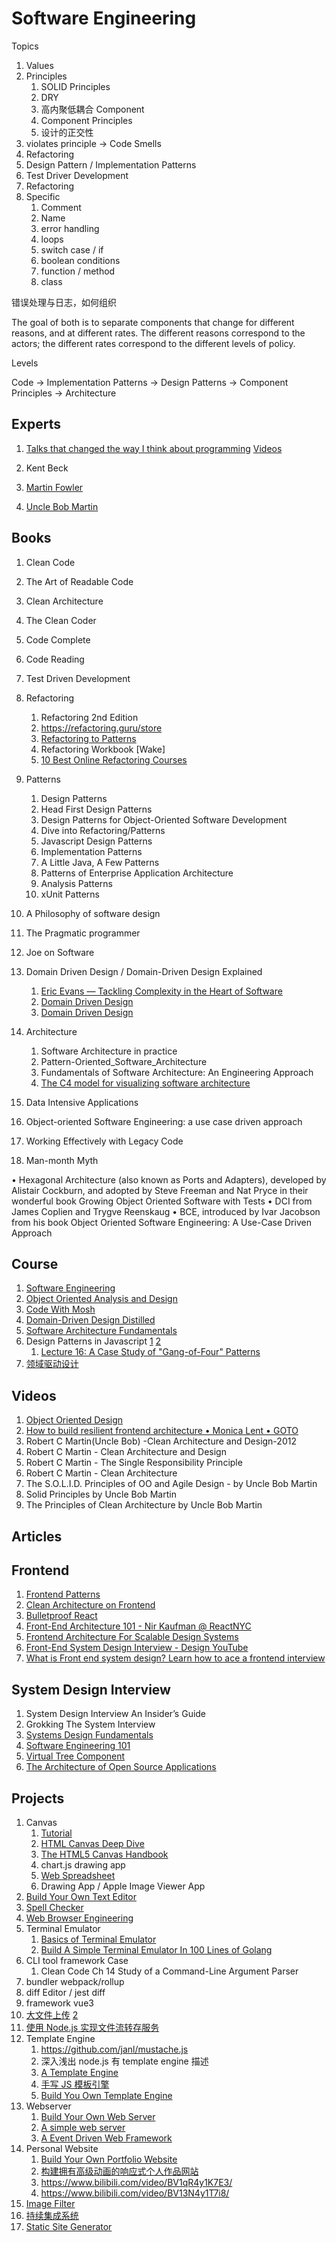 # Software Engineering

Topics

1. Values
1. Principles
   1. SOLID Principles
   1. DRY
   1. 高内聚低耦合 Component
   1. Component Principles
   1. 设计的正交性
1. violates principle -> Code Smells
1. Refactoring
1. Design Pattern / Implementation Patterns
1. Test Driver Development
1. Refactoring
1. Specific
   1. Comment
   1. Name
   1. error handling
   1. loops
   1. switch case / if
   1. boolean conditions
   1. function / method
   1. class

错误处理与日志，如何组织

The goal of both is to separate components that change for different reasons, and at different rates. The different reasons correspond to the actors; the different rates correspond to the different levels of policy.

Levels

Code -> Implementation Patterns -> Design Patterns -> Component Principles -> Architecture

## Experts

1. [Talks that changed the way I think about programming](http://www.opowell.com/post/talks-that-changed-the-way-i-think-about-programming/) [Videos](https://www.youtube.com/playlist?list=PLpsDi8h3SBE1DO88eNHnI_JEbUyyB6egT)

1. Kent Beck
1. [Martin Fowler](https://martinfowler.com/)
1. [Uncle Bob Martin](http://cleancoder.com/products)

## Books

1. Clean Code
1. The Art of Readable Code
1. Clean Architecture
1. The Clean Coder
1. Code Complete
1. Code Reading
1. Test Driven Development
1. Refactoring
   1. Refactoring 2nd Edition
   1. https://refactoring.guru/store
   1. [Refactoring to Patterns](https://martinfowler.com/books/r2p.html)
   1. Refactoring Workbook [Wake]
   1. [10 Best Online Refactoring Courses](https://www.ooed.org/best-online-courses-to-learn-refactoring/)
1. Patterns
   1. Design Patterns
   1. Head First Design Patterns
   1. Design Patterns for Object-Oriented Software Development
   1. Dive into Refactoring/Patterns
   1. Javascript Design Patterns
   1. Implementation Patterns
   1. A Little Java, A Few Patterns
   1. Patterns of Enterprise Application Architecture
   1. Analysis Patterns
   1. xUnit Patterns
1. A Philosophy of software design
1. The Pragmatic programmer
1. Joe on Software

1. Domain Driven Design / Domain-Driven Design Explained
   1. [Eric Evans — Tackling Complexity in the Heart of Software](https://www.youtube.com/watch?v=dnUFEg68ESM)
   1. [Domain Driven Design](https://www.youtube.com/watch?v=BPAZwFNxgrg)
   1. [Domain Driven Design](https://www.youtube.com/watch?v=RNUn2R7TptM)
1. Architecture
   1. Software Architecture in practice
   1. Pattern-Oriented_Software_Architecture
   1. Fundamentals of Software Architecture: An Engineering Approach
   1. [The C4 model for visualizing software architecture](https://c4model.com/)
1. Data Intensive Applications
1. Object-oriented Software Engineering: a use case driven approach
1. Working Effectively with Legacy Code
1. Man-month Myth

• Hexagonal Architecture (also known as Ports and Adapters), developed by Alistair Cockburn, and adopted by Steve Freeman and Nat Pryce in their wonderful book Growing Object Oriented Software with Tests
• DCI from James Coplien and Trygve Reenskaug
• BCE, introduced by Ivar Jacobson from his book Object Oriented Software
Engineering: A Use-Case Driven Approach

## Course

1. [Software Engineering](https://github.com/Developer-Y/cs-video-courses#software-engineering)
1. [Object Oriented Analysis and Design](https://github.com/Developer-Y/Scalable-Software-Architecture#object-oriented-analysis-and-design)
1. [Code With Mosh](https://www.bilibili.com/video/BV1Te4y1a7oP/)
1. [Domain-Driven Design Distilled](https://www.bilibili.com/video/BV1oS4y1F73g/)
1. [Software Architecture Fundamentals](https://www.bilibili.com/video/BV1pr4y1z7WM/)
1. Design Patterns in Javascript [1](https://www.bilibili.com/video/BV1gm4y1S7rp) [2](https://www.bilibili.com/video/BV17S4y177XZ/)
   1. [Lecture 16: A Case Study of "Gang-of-Four" Patterns](https://www.youtube.com/watch?v=D3y82bppcs0)
1. [领域驱动设计](https://www.bilibili.com/video/BV1Ci4y1978C/)

## Videos

1. [Object Oriented Design](https://www.youtube.com/watch?v=1BVXQ64wI00&list=PLGLfVvz_LVvS5P7khyR4xDp7T9lCk9PgE&index=2)
1. [How to build resilient frontend architecture • Monica Lent • GOTO](https://www.youtube.com/watch?v=TqfbAXCCVwE)
1. Robert C Martin(Uncle Bob) -Clean Architecture and Design-2012
1. Robert C Martin - Clean Architecture and Design
1. Robert C Martin - The Single Responsibility Principle
1. Robert C Martin - Clean Architecture
1. The S.O.L.I.D. Principles of OO and Agile Design - by Uncle Bob Martin
1. Solid Principles by Uncle Bob Martin
1. The Principles of Clean Architecture by Uncle Bob Martin

## Articles

## Frontend

1. [Frontend Patterns](https://www.patterns.dev/posts/introduction/)
1. [Clean Architecture on Frontend](https://dev.to/bespoyasov/clean-architecture-on-frontend-4311)
1. [Bulletproof React](https://github.com/alan2207/bulletproof-react)
1. [Front-End Architecture 101 - Nir Kaufman @ ReactNYC](https://www.youtube.com/watch?v=o8THlN8hgcw)
1. [Frontend Architecture For Scalable Design Systems](https://www.youtube.com/watch?v=EcyylrGSxDo)
1. [Front-End System Design Interview - Design YouTube](https://www.youtube.com/watch?v=x9NgcwwFp7s)
1. [What is Front end system design? Learn how to ace a frontend interview](https://www.youtube.com/watch?v=XPNMiWyHBAU)

## System Design Interview

1. System Design Interview An Insider’s Guide
1. Grokking The System Interview
1. [Systems Design Fundamentals](https://www.bilibili.com/video/BV1wZ4y1U7uC/)
1. [Software Engineering 101](https://www.bilibili.com/video/BV1F34y1j7Sn/)
1. [Virtual Tree Component](https://www.bilibili.com/video/BV18S4y1J7B7)
1. [The Architecture of Open Source Applications](http://aosabook.org/en/index.html)

## Projects

1. Canvas
   1. [Tutorial](https://developer.mozilla.org/en-US/docs/Web/API/Canvas_API/Tutorial)
   1. [HTML Canvas Deep Dive](https://joshondesign.com/p/books/canvasdeepdive/toc.html)
   1. [The HTML5 Canvas Handbook](https://bucephalus.org/text/CanvasHandbook/CanvasHandbook.html)
   1. chart.js drawing app
   1. [Web Spreadsheet](http://aosabook.org/en/500L/web-spreadsheet.html)
   1. Drawing App / Apple Image Viewer App
1. [Build Your Own Text Editor](https://github.com/codecrafters-io/build-your-own-x#build-your-own-text-editor)
1. [Spell Checker](https://bernhardwenzel.com/articles/clojure-spellchecker/)
1. [Web Browser Engineering](https://browser.engineering/index.html)
1. Terminal Emulator
   1. [Basics of Terminal Emulator](https://www.uninformativ.de/blog/postings/2018-02-24/0/POSTING-en.html)
   1. [Build A Simple Terminal Emulator In 100 Lines of Golang](https://ishuah.com/2021/03/10/build-a-terminal-emulator-in-100-lines-of-go/)
1. CLI tool framework Case
   1. Clean Code Ch 14 Study of a Command-Line Argument Parser
1. bundler webpack/rollup
1. diff Editor / jest diff
1. framework vue3
1. [大文件上传](https://zhuanlan.zhihu.com/p/530254303) [2](https://www.bilibili.com/video/BV1zS4y1B7Eg/)
1. [使用 Node.js 实现文件流转存服务](https://zhuanlan.zhihu.com/p/25367269)
1. Template Engine
   1. https://github.com/janl/mustache.js
   1. 深入浅出 node.js 有 template engine 描述
   1. [A Template Engine](http://aosabook.org/en/500L/a-template-engine.html)
   1. [手写 JS 模板引擎](https://www.bilibili.com/video/BV13t4y1H7ke)
   1. [Build You Own Template Engine](https://github.com/danistefanovic/build-your-own-x#build-your-own-template-engine)
1. Webserver
   1. [Build Your Own Web Server](https://github.com/danistefanovic/build-your-own-x#build-your-own-web-server)
   1. [A simple web server](http://aosabook.org/en/500L/a-simple-web-server.html)
   1. [A Event Driven Web Framework](http://aosabook.org/en/500L/an-event-driven-web-framework.html)
1. Personal Website
   1. [Build Your Own Portfolio Website](https://www.bilibili.com/video/BV1XF411s7Yt)
   1. [构建拥有高级动画的响应式个人作品网站](https://www.bilibili.com/video/BV1xW4y1874Q/)
   1. https://www.bilibili.com/video/BV1qR4y1K7E3/
   1. https://www.bilibili.com/video/BV13N4y1T7i8/
1. [Image Filter](http://aosabook.org/en/500L/making-your-own-image-filters.html)
1. [持续集成系统](http://aosabook.org/en/500L/a-continuous-integration-system.html)
1. [Static Site Generator](https://www.webdevdrops.com/en/build-static-site-generator-nodejs-8969ebe34b22/)

